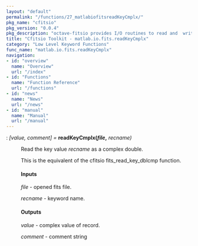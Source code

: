 ```yaml
---
layout: "default"
permalink: "/functions/27_matlabiofitsreadKeyCmplx/"
pkg_name: "cfitsio"
pkg_version: "0.0.4"
pkg_description: "octave-fitsio provides I/O routines to read and  write FITS (Flexible Image Transport System) files."
title: "Cfitsio Toolkit - matlab.io.fits.readKeyCmplx"
category: "Low Level Keyword Functions"
func_name: "matlab.io.fits.readKeyCmplx"
navigation:
- id: "overview"
  name: "Overview"
  url: "/index"
- id: "Functions"
  name: "Function Reference"
  url: "/functions"
- id: "news"
  name: "News"
  url: "/news"
- id: "manual"
  name: "Manual"
  url: "/manual"
---
```

<dl class="def">
<dt id="index-readKeyCmplx_0028file_002c"><span class="category">: </span><span><em>[<var>value</var>, <var>comment</var>] =</em> <strong>readKeyCmplx(<var>file</var>,</strong> <em><var>recname</var>)</em><a href='#index-readKeyCmplx_0028file_002c' class='copiable-anchor'></a></span></dt>
<dd><p>Read the key value <var>recname</var> as a complex double.
</p>
<p>This is the equivalent of the cfitsio fits_read_key_dblcmp function.
</p>
<span id="Inputs"></span><h4 class="subsubheading">Inputs</h4>
<p><var>file</var> - opened fits file.
</p>
<p><var>recname</var> - keyword name.
</p>
<span id="Outputs"></span><h4 class="subsubheading">Outputs</h4>
<p><var>value</var> - complex value of record.
</p>
<p><var>comment</var> - comment string
 </p></dd></dl>